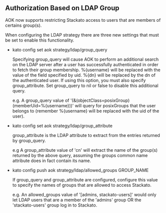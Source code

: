 ## Authorization Based on LDAP Group

AOK now supports restricting Stackato access to users that are members of certains group(s).

When configuring the LDAP strategy there are three new settings that must be set to enable this functionality.

* kato config set aok strategy/ldap/group_query 

   Specifying group_query will cause AOK to perform an additional search on the LDAP server after a user has successfully authenticated in order to fetch their group membership. %{username} will be replaced with the value of the field specified by uid. %{dn} will be replaced by the dn of the authenticated user. If using this option, you must also specify group_attribute. Set group_query to nil or false to disable this additional query.

   e.g. A group_query value of '(&(objectClass=posixGroup)(memberUid=%{username}))' will query for posixGroups that the user belongs to (remember %{username} will be replaced with the uid of the user).

* kato config set aok strategy/ldap/group_attribute 

   group_attribute is the LDAP attribute to extract from the entries returned by group_query.
   
   e.g A group_attribute value of 'cn' will extract the name of the group(s) returned by the above query, assuming the groups common name attribute does in fact contain its name.

* kato config push aok strategy/ldap/allowed_groups GROUP_NAME

   If group_query and group_attribute are configured, configure this value to specify the names of groups that are allowed to access Stackato.

   e.g. An allowed_groups value of '[admins, stackato-users]' would only let LDAP users that are a member of the 'admins' group OR the 'stackato-users' group log in to Stackato.